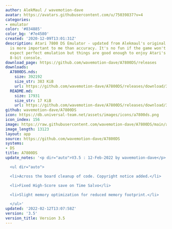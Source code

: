 ```yaml
---
author: AlekMaul / wavemotion-dave
avatar: https://avatars.githubusercontent.com/u/75039837?v=4
categories:
- emulator
color: '#834885'
color_bg: '#7e4580'
created: '2020-12-09T13:01:31Z'
description: Atari 7800 DS Emulator - updated from Alekmaul's original. Playability
  is more important to me than accuracy. It's no fun if the game won't run. So don't
  expect perfect emulation but things are good enough to enjoy Atari's last major
  8-bit console.
download_page: https://github.com/wavemotion-dave/A7800DS/releases
downloads:
  A7800DS.nds:
    size: 392192
    size_str: 383 KiB
    url: https://github.com/wavemotion-dave/A7800DS/releases/download/3.5/A7800DS.nds
  README.md:
    size: 17931
    size_str: 17 KiB
    url: https://github.com/wavemotion-dave/A7800DS/releases/download/3.5/README.md
github: wavemotion-dave/A7800DS
icon: https://db.universal-team.net/assets/images/icons/a7800ds.png
icon_index: 156
image: https://raw.githubusercontent.com/wavemotion-dave/A7800DS/main/arm9/gfx/bgTop.png
image_length: 13123
layout: app
source: https://github.com/wavemotion-dave/A7800DS
systems:
- DS
title: A7800DS
update_notes: '<p dir="auto">V3.5 : 12-Feb-2022 by wavemotion-dave</p>

  <ul dir="auto">

  <li>Across the board cleanup of code. Copyright notice added.</li>

  <li>Fixed High-Score save on Time Salvo</li>

  <li>Slight memory optimization for reduced memory footprint.</li>

  </ul>'
updated: '2022-02-12T13:07:58Z'
version: '3.5'
version_title: Version 3.5
---
```

